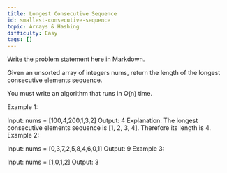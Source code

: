 ```yaml
---
title: Longest Consecutive Sequence
id: smallest-consecutive-sequence
topic: Arrays & Hashing
difficulty: Easy
tags: []
---
```


Write the problem statement here in Markdown.

Given an unsorted array of integers nums, return the length of the longest consecutive elements sequence.

You must write an algorithm that runs in O(n) time.

 

Example 1:

Input: nums = [100,4,200,1,3,2]
Output: 4
Explanation: The longest consecutive elements sequence is [1, 2, 3, 4]. Therefore its length is 4.
Example 2:

Input: nums = [0,3,7,2,5,8,4,6,0,1]
Output: 9
Example 3:

Input: nums = [1,0,1,2]
Output: 3